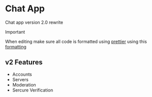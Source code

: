 # Chat App
Chat app version 2.0 rewrite

> [!IMPORTANT]  
> When editing make sure all code is formatted using [prettier](https://prettier.io/) using this [formatting](https://github.com/What-Question-Mark/chat/blob/main/.prettierrc.yml)

## v2 Features
* Accounts
* Servers
* Moderation
* Sercure Verification
